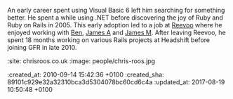 An early career spent using Visual Basic 6 left him searching for something better. He spent a while using .NET before discovering the joy of Ruby and Ruby on Rails in 2005. This early adoption led to a job at [Reevoo][reevoo] where he enjoyed working with [Ben][ben-griffiths], [James A][james-adam] and [James M][james-mead]. After leaving Reevoo, he spent 18 months working on various Rails projects at Headshift before joining GFR in late 2010.

[reevoo]: https://www.reevoo.com/
[ben-griffiths]: /ben-griffiths
[james-adam]: /james-adam
[james-mead]: /james-mead

:site: chrisroos.co.uk
:image: people/chris-roos.jpg

:created_at: 2010-09-14 15:42:36 +0100
:created_sha: 89101c929e32a32310bca3d5304078bc60cd6c4a
:updated_at: 2017-08-19 10:50:48 +0100
